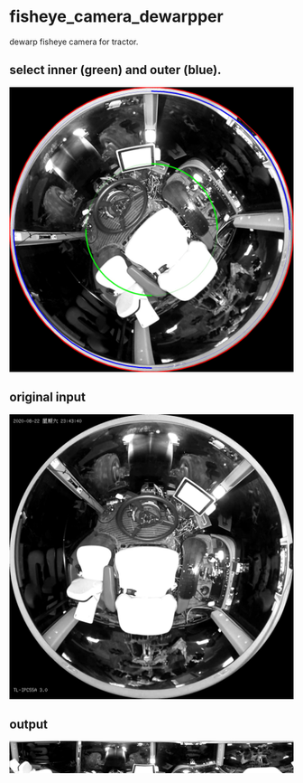 # fisheye_camera_dewarpper
dewarp fisheye camera for tractor.

## select inner (green) and outer (blue).
![screenshot](https://github.com/hahakid/fisheye_camera_dewarpper/blob/main/1.jpg)


## original input
![screenshot](https://github.com/hahakid/fisheye_camera_dewarpper/blob/main/000000.jpg)


## output
![screenshot](https://github.com/hahakid/fisheye_camera_dewarpper/blob/main/000000_w.jpg)
